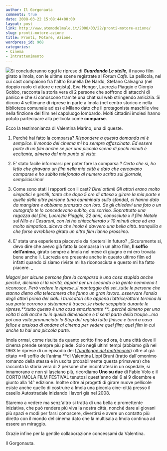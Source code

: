 ```yaml
---
author: Il Gorgonauta
comments: true
date: 2008-03-22 15:08:44+00:00
layout: post
link: http://www.atomodelmale.it/2008/03/22/pronti-motore-azione/
slug: pronti-motore-azione
title: Pronti, Motore, Azione.
wordpress_id: 968
categories:
- Cinema
- Intrattenimento
---
```


[![](http://www.atomodelmale.it/wp-content/uploads/2008/03/ciak-273x300.jpg)](http://www.atomodelmale.it/wp-content/uploads/2008/03/ciak.jpg)Si concluderanno oggi le riprese di _**Guardando Le stelle**,_ il nuovo film girato a Imola, con le ultime scene registrate al _Forum Cafè_. La pellicola, nel cui cast compaiono fra l'altro Brunella De Nardo, Stefano Calvagna (nel doppio ruolo di attore e regista), Eva Henger, Lucrezia Piaggio e Giorgio Gobbo, racconta la storia vera di 2 persone che soffrono di attacchi di panico e che si conoscono tramite una chat sul web stringendo amicizia.  Si dicono 4 settimane di riprese in parte a Imola (nel centro storico e nella biblioteca comunale ad es) e Milano dato che il protagonista maschile vive nella finzione del film nel capoluogo lombardo. Molti cittadini imolesi hanno potuto partecipare alla pellicola come **comparse**.

Ecco la testimonianza di Valentina Marino, una di queste.


1) Perché hai fatto la comparsa? _Rispondere a questa domanda mi è semplice. Il mondo del cinema mi ha sempre affascinata. Ed essere parte di un film anche se per una piccola scena di pochi minuti è eccitante, almeno dal mio punto di vista._




2) E’ stato facile informarsi per poter fare la comparsa ? _Certo che si, ho letto che giravano un film nella mia città e dato che cercavano comparse e ho subito telefonato al numero scritto sul giornale, semplicissimo!_


<!-- more -->



3) Come sono stati i rapporti con il cast? _Direi ottimi! Gli attori erano molto simpatici e gentili, tanto che dopo 5 ore di attesa x girare la mia parte e quelle delle altre persone (una camminata sullo sfondo), ci hanno dato da mangiare e abbiamo pranzato con loro. Se gli chiedevi una foto o un autografo te lo concedevano subito, col sorriso. Soprattutto una ragazza del film, Lucrezia Piaggio, 22 anni, conosciuta x il film Natale sul Nilo e i Cesaroni, con lei ho chiacchierato x 10 minuti circa ed era molto simpatica..diceva che Imola è davvero una bella città..tranquilla e che forse avrebbero girato un altro film l’anno prossimo._




4) E’ stata una esperienza piacevole da ripetersi in futuro? _Sicuramente si, devo dire che avevo già fatto la comparsa in un altro film, **Il soffio dell’anima**, girato sempre a Imola nel mese di giugno e mi ero trovata bene anche li. Lucrezia era presente anche in questo ultimo film ed infatti quando ci siamo riviste mi ha riconosciuta e questo mi ha fatto piacere. _




_Magari per alcune persone fare la comparsa è una cosa stupida anche perché, diciamo ci la verità, appari per un secondo e la gente nemmeno t riconosce. Però vedere le riprese..il montaggio del set..tutte le persone che stanno dietro alla telecamera che fanno un gran lavoro..osservare l’ansia degli attori prima del ciak..i truccatori che appena l’attrice/attore termina la sua parte corrono x sistemare il trucco..le risate scoppiate durante le riprese.**.tutto questo è una cosa emozionante **…perché almeno per una volta ti cali anche tu in quella dimensione e ti senti parte della troupe…ma poi una volte pronunciato lo Stop del regista tutto finisce e torni a casa felice e ansiosa di andare al cinema per vedere quel film; quel film in cui anche tu hai una piccola parte._


Imola ormai, come risulta da quanto scritto fino ad ora, è una città dove il cinema prende sempre più piede. Solo negli ultimi tempi (abbiamo già nel 1963 le riprese di un episodio dei [_I fuorilegge del matrimonio_](http://www.mymovies.it/dizionario/recensione.asp?id=9919)) oltre al già citato **Il soffio dell'anima **di Valentina Lippi Bruni (tratto dall'omonimo romanzo della stessa e in uscita probabilmente questa primavera) che racconta la storia vera di 2 persone che incontratesi in un ospedale, si innamorano e non si lasciano più, ricordiamo **Uno su due** di Fabio Volo e il CORTO IMOLA FILM FESTIVAL tenutosi quest'anno dal 6 al 9 dicembre e giunto alla 14° edizione. Inoltre oltre ai progetti di girare nuove pellicole esiste anche quello di costruire a Imola una piccola cine-città presso il casello Autostradale iniziando i lavori già nel 2008.

Staremo a vedere ma senz'altro si tratta di una bella e promettente iniziativa, che può rendere più viva la nostra città,  nonché dare ai giovani più spazi e modi per farsi conoscere, divertirsi  e avere un contatto più diretto con il mondo del cinema dato che la multisala a Imola continua ad essere un miraggio.

Grazie infine per la gentile collaborazione concessami da Valentina.

Il Gorgonauta.
